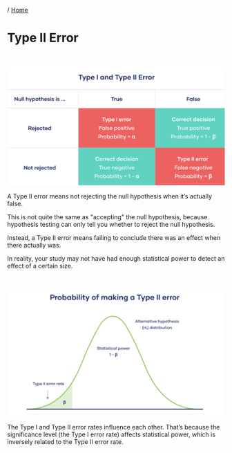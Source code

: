 / [Home](index.md)

# Type II Error 

<br>

![Type II Error](images/type1_error.png "Type II Error")
<br>


A Type II error means not rejecting the null hypothesis when it’s actually false. 

This is not quite the same as "accepting" the null hypothesis, because hypothesis testing can only tell you whether to reject the null hypothesis.

Instead, a Type II error means failing to conclude there was an effect when there actually was. 

In reality, your study may not have had enough statistical power to detect an effect of a certain size.

<br>

![Type II Error](images/type2_error.png "Type II Error")
<br>

The Type I and Type II error rates influence each other. That’s because the significance level (the Type I error rate) affects statistical power, which is inversely related to the Type II error rate.


